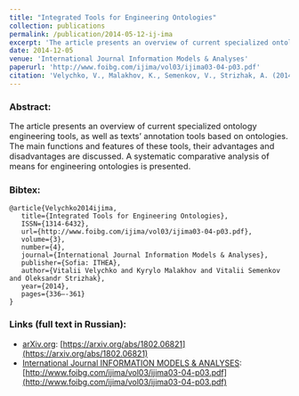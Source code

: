 ```yaml
---
title: "Integrated Tools for Engineering Ontologies"
collection: publications
permalink: /publication/2014-05-12-ij-ima
excerpt: 'The article presents an overview of current specialized ontology engineering tools, as well as texts’ annotation tools based on ontologies. The main functions and features of these tools, their advantages and disadvantages are discussed. A systematic comparative analysis of means for engineering ontologies is presented.'
date: 2014-12-05
venue: 'International Journal Information Models & Analyses'
paperurl: 'http://www.foibg.com/ijima/vol03/ijima03-04-p03.pdf'
citation: 'Velychko, V., Malakhov, K., Semenkov, V., Strizhak, A. (2014). Integrated Tools for Engineering Ontologies. <i>International Journal Information Models & Analyses, 3(4)</i>, 336–361. Retrieved from'
---
```


### Abstract:
<p style="font-size:11pt">
The article presents an overview of current specialized ontology engineering tools, as well as texts’ annotation tools based on ontologies. The main functions and features of these tools, their advantages and disadvantages are discussed. A systematic comparative analysis of means for engineering ontologies is presented.
</p>

### Bibtex:
```
@article{Velychko2014ijima,
   title={Integrated Tools for Engineering Ontologies},
   ISSN={1314-6432},
   url={http://www.foibg.com/ijima/vol03/ijima03-04-p03.pdf},
   volume={3},
   number={4},
   journal={International Journal Information Models & Analyses},
   publisher={Sofia: ITHEA},
   author={Vitalii Velychko and Kyrylo Malakhov and Vitalii Semenkov and Oleksandr Strizhak},
   year={2014},
   pages={336–-361}
}
```

### Links (full text in Russian):
* [arXiv.org](https://arxiv.org/a/0000-0003-3223-9844): [https://arxiv.org/abs/1802.06821](https://arxiv.org/abs/1802.06821)
* [International Journal INFORMATION MODELS & ANALYSES](http://www.foibg.com/ijima/ijima-finfo.htm): [http://www.foibg.com/ijima/vol03/ijima03-04-p03.pdf](http://www.foibg.com/ijima/vol03/ijima03-04-p03.pdf)